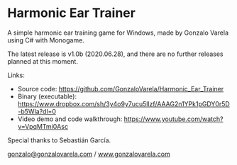 # Harmonic Ear Trainer
A simple harmonic ear training game for Windows, made by Gonzalo Varela using C# with Monogame.

The latest release is v1.0b (2020.06.28), and there are no further releases planned at this moment.

Links:
- Source code: https://github.com/GonzaloVarela/Harmonic_Ear_Trainer
- Binary (executable): https://www.dropbox.com/sh/3y4o9y7ucu5llzf/AAAG2n1YPk1pGDY0r5D-b5Wla?dl=0
- Video demo and code walkthrough: https://www.youtube.com/watch?v=VpqMTmi0Asc

Special thanks to Sebastián García.

gonzalo@gonzalovarela.com / www.gonzalovarela.com
